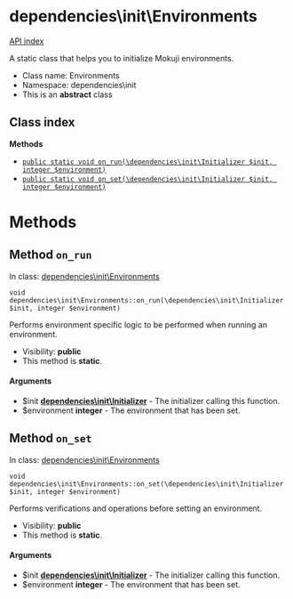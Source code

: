 # dependencies\init\Environments
[API index](../../API-index.md)

A static class that helps you to initialize Mokuji environments.




* Class name: Environments
* Namespace: dependencies\init
* This is an **abstract** class




## Class index


**Methods**
* [`public static void on_run(\dependencies\init\Initializer $init, integer $environment)`](#method-on_run)
* [`public static void on_set(\dependencies\init\Initializer $init, integer $environment)`](#method-on_set)









# Methods


## Method `on_run`
In class: [dependencies\init\Environments](#top)

```
void dependencies\init\Environments::on_run(\dependencies\init\Initializer $init, integer $environment)
```

Performs environment specific logic to be performed when running an environment.



* Visibility: **public**
* This method is **static**.

#### Arguments

* $init **[dependencies\init\Initializer](../../dependencies/init/Initializer.md)** - The initializer calling this function.
* $environment **integer** - The environment that has been set.






## Method `on_set`
In class: [dependencies\init\Environments](#top)

```
void dependencies\init\Environments::on_set(\dependencies\init\Initializer $init, integer $environment)
```

Performs verifications and operations before setting an environment.



* Visibility: **public**
* This method is **static**.

#### Arguments

* $init **[dependencies\init\Initializer](../../dependencies/init/Initializer.md)** - The initializer calling this function.
* $environment **integer** - The environment that has been set.





